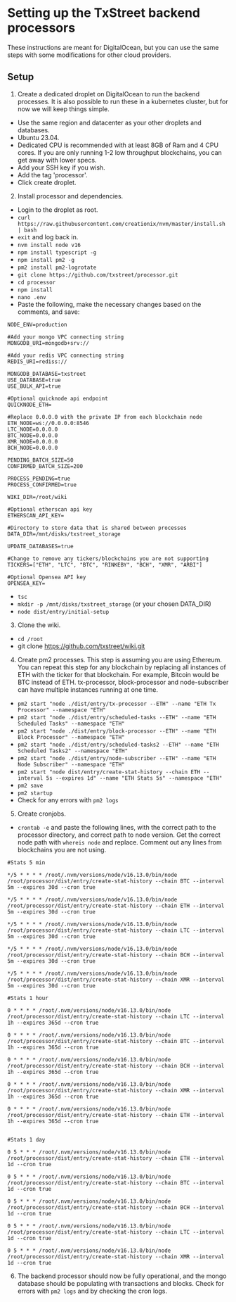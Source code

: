 # Setting up the TxStreet backend processors

These instructions are meant for DigitalOcean, but you can use the same steps with some modifications for other cloud providers.

## Setup

1. Create a dedicated droplet on DigitalOcean to run the backend processes. It is also possible to run these in a kubernetes cluster, but for now we will keep things simple.
- Use the same region and datacenter as your other droplets and databases.
- Ubuntu 23.04.
- Dedicated CPU is recommended with at least 8GB of Ram and 4 CPU cores. If you are only running 1-2 low throughput blockchains, you can get away with lower specs.
- Add your SSH key if you wish.
- Add the tag 'processor'.
- Click create droplet.

2. Install processor and dependencies.
- Login to the droplet as root.
- `curl https://raw.githubusercontent.com/creationix/nvm/master/install.sh | bash`
- `exit` and log back in.
- `nvm install node v16`
- `npm install typescript -g`
- `npm install pm2 -g`
- `pm2 install pm2-logrotate`
- `git clone https://github.com/txstreet/processor.git`
- `cd processor`
- `npm install`
- `nano .env`
- Paste the following, make the necessary changes based on the comments, and save:
```
NODE_ENV=production

#Add your mongo VPC connecting string
MONGODB_URI=mongodb+srv://

#Add your redis VPC connecting string
REDIS_URI=rediss://

MONGODB_DATABASE=txstreet
USE_DATABASE=true
USE_BULK_API=true

#Optional quicknode api endpoint
QUICKNODE_ETH=

#Replace 0.0.0.0 with the private IP from each blockchain node
ETH_NODE=ws://0.0.0.0:8546
LTC_NODE=0.0.0.0
BTC_NODE=0.0.0.0
XMR_NODE=0.0.0.0
BCH_NODE=0.0.0.0

PENDING_BATCH_SIZE=50
CONFIRMED_BATCH_SIZE=200

PROCESS_PENDING=true
PROCESS_CONFIRMED=true

WIKI_DIR=/root/wiki

#Optional etherscan api key
ETHERSCAN_API_KEY=

#Directory to store data that is shared between processes
DATA_DIR=/mnt/disks/txstreet_storage

UPDATE_DATABASES=true

#Change to remove any tickers/blockchains you are not supporting
TICKERS=["ETH", "LTC", "BTC", "RINKEBY", "BCH", "XMR", "ARBI"]

#Optional Opensea API key
OPENSEA_KEY=
```
- `tsc`
- `mkdir -p /mnt/disks/txstreet_storage` (or your chosen DATA_DIR)
- `node dist/entry/initial-setup`

3. Clone the wiki.
- `cd /root`
- git clone https://github.com/txstreet/wiki.git

4. Create pm2 processes. This step is assuming you are using Ethereum. You can repeat this step for any blockchain by replacing all instances of ETH with the ticker for that blockchain. For example, Bitcoin would be BTC instead of ETH. tx-processor, block-processor and node-subscriber can have multiple instances running at one time.
- `pm2 start "node ./dist/entry/tx-processor --ETH" --name "ETH Tx Processor" --namespace "ETH"`
- `pm2 start "node ./dist/entry/scheduled-tasks --ETH" --name "ETH Scheduled Tasks" --namespace "ETH"`
- `pm2 start "node ./dist/entry/block-processor --ETH" --name "ETH Block Processor" --namespace "ETH"`
- `pm2 start "node ./dist/entry/scheduled-tasks2 --ETH" --name "ETH Scheduled Tasks2" --namespace "ETH"`
- `pm2 start "node ./dist/entry/node-subscriber --ETH" --name "ETH Node Subscriber" --namespace "ETH"`
- `pm2 start "node dist/entry/create-stat-history --chain ETH --interval 5s --expires 1d" --name "ETH Stats 5s" --namespace "ETH"`
- `pm2 save`
- `pm2 startup`
- Check for any errors with `pm2 logs`
5. Create cronjobs.
- `crontab -e` and paste the following lines, with the correct path to the processor directory, and correct path to node version. Get the correct node path with `whereis node` and replace. Comment out any lines from blockchains you are not using.

```
#Stats 5 min

*/5 * * * * /root/.nvm/versions/node/v16.13.0/bin/node /root/processor/dist/entry/create-stat-history --chain BTC --interval 5m --expires 30d --cron true

*/5 * * * * /root/.nvm/versions/node/v16.13.0/bin/node /root/processor/dist/entry/create-stat-history --chain ETH --interval 5m --expires 30d --cron true

*/5 * * * * /root/.nvm/versions/node/v16.13.0/bin/node /root/processor/dist/entry/create-stat-history --chain LTC --interval 5m --expires 30d --cron true

*/5 * * * * /root/.nvm/versions/node/v16.13.0/bin/node /root/processor/dist/entry/create-stat-history --chain BCH --interval 5m --expires 30d --cron true

*/5 * * * * /root/.nvm/versions/node/v16.13.0/bin/node /root/processor/dist/entry/create-stat-history --chain XMR --interval 5m --expires 30d --cron true

#Stats 1 hour

0 * * * * /root/.nvm/versions/node/v16.13.0/bin/node /root/processor/dist/entry/create-stat-history --chain LTC --interval 1h --expires 365d --cron true

0 * * * * /root/.nvm/versions/node/v16.13.0/bin/node /root/processor/dist/entry/create-stat-history --chain BTC --interval 1h --expires 365d --cron true

0 * * * * /root/.nvm/versions/node/v16.13.0/bin/node /root/processor/dist/entry/create-stat-history --chain BCH --interval 1h --expires 365d --cron true

0 * * * * /root/.nvm/versions/node/v16.13.0/bin/node /root/processor/dist/entry/create-stat-history --chain XMR --interval 1h --expires 365d --cron true

0 * * * * /root/.nvm/versions/node/v16.13.0/bin/node /root/processor/dist/entry/create-stat-history --chain ETH --interval 1h --expires 365d --cron true


#Stats 1 day

0 5 * * * /root/.nvm/versions/node/v16.13.0/bin/node /root/processor/dist/entry/create-stat-history --chain ETH --interval 1d --cron true

0 5 * * * /root/.nvm/versions/node/v16.13.0/bin/node /root/processor/dist/entry/create-stat-history --chain BTC --interval 1d --cron true

0 5 * * * /root/.nvm/versions/node/v16.13.0/bin/node /root/processor/dist/entry/create-stat-history --chain BCH --interval 1d --cron true

0 5 * * * /root/.nvm/versions/node/v16.13.0/bin/node /root/processor/dist/entry/create-stat-history --chain LTC --interval 1d --cron true

0 5 * * * /root/.nvm/versions/node/v16.13.0/bin/node /root/processor/dist/entry/create-stat-history --chain XMR --interval 1d --cron true
```
6. The backend processor should now be fully operational, and the mongo database should be populating with transactions and blocks. Check for errors with `pm2 logs` and by checking the cron logs.